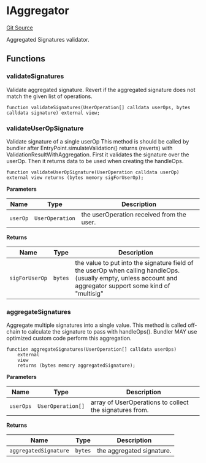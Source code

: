 # IAggregator
[Git Source](https://github.com/TrueWallet/contracts/blob/b38849a85d65fd71e42df8fc5190581d11c83fec/src/interfaces/IAggregator.sol)

Aggregated Signatures validator.


## Functions
### validateSignatures

Validate aggregated signature.
Revert if the aggregated signature does not match the given list of operations.


```solidity
function validateSignatures(UserOperation[] calldata userOps, bytes calldata signature) external view;
```

### validateUserOpSignature

Validate signature of a single userOp
This method is should be called by bundler after EntryPoint.simulateValidation() returns (reverts) with ValidationResultWithAggregation.
First it validates the signature over the userOp. Then it returns data to be used when creating the handleOps.


```solidity
function validateUserOpSignature(UserOperation calldata userOp) external view returns (bytes memory sigForUserOp);
```
**Parameters**

|Name|Type|Description|
|----|----|-----------|
|`userOp`|`UserOperation`|the userOperation received from the user.|

**Returns**

|Name|Type|Description|
|----|----|-----------|
|`sigForUserOp`|`bytes`|the value to put into the signature field of the userOp when calling handleOps. (usually empty, unless account and aggregator support some kind of "multisig"|


### aggregateSignatures

Aggregate multiple signatures into a single value.
This method is called off-chain to calculate the signature to pass with handleOps().
Bundler MAY use optimized custom code perform this aggregation.


```solidity
function aggregateSignatures(UserOperation[] calldata userOps)
    external
    view
    returns (bytes memory aggregatedSignature);
```
**Parameters**

|Name|Type|Description|
|----|----|-----------|
|`userOps`|`UserOperation[]`|array of UserOperations to collect the signatures from.|

**Returns**

|Name|Type|Description|
|----|----|-----------|
|`aggregatedSignature`|`bytes`|the aggregated signature.|


